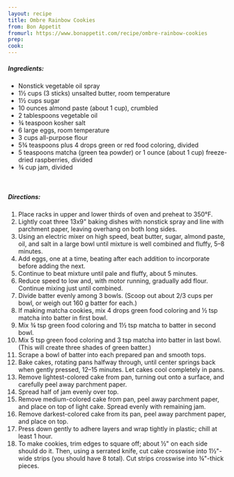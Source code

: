 ```yaml
---
layout: recipe
title: Ombre Rainbow Cookies
from: Bon Appetit
fromurl: https://www.bonappetit.com/recipe/ombre-rainbow-cookies
prep: 
cook: 
---
```


##### Ingredients:

* Nonstick vegetable oil spray
* 1½ cups (3 sticks) unsalted butter, room temperature
* 1½ cups sugar
* 10 ounces almond paste (about 1 cup), crumbled
* 2 tablespoons vegetable oil
* ¾ teaspoon kosher salt
* 6 large eggs, room temperature
* 3 cups all-purpose flour
* 5¾ teaspoons plus 4 drops green or red food coloring, divided
* 5 teaspoons matcha (green tea powder) or 1 ounce (about 1 cup) freeze-dried raspberries, divided
* ¾ cup jam, divided

<br>

##### Directions:

1. Place racks in upper and lower thirds of oven and preheat to 350°F.
2. Lightly coat three 13x9" baking dishes with nonstick spray and line with parchment paper, leaving overhang on both long sides.
3. Using an electric mixer on high speed, beat butter, sugar, almond paste, oil, and salt in a large bowl until mixture is well combined and fluffy, 5–8 minutes.
4. Add eggs, one at a time, beating after each addition to incorporate before adding the next.
5. Continue to beat mixture until pale and fluffy, about 5 minutes.
6. Reduce speed to low and, with motor running, gradually add flour. Continue mixing just until combined.
7. Divide batter evenly among 3 bowls. (Scoop out about 2/3 cups per bowl, or weigh out 160 g batter for each.)
8. If making matcha cookies, mix 4 drops green food coloring and ½ tsp matcha into batter in first bowl.
9. Mix ¾ tsp green food coloring and 1½ tsp matcha to batter in second bowl.
10. Mix 5 tsp green food coloring and 3 tsp matcha into batter in last bowl. (This will create three shades of green batter.)
11. Scrape a bowl of batter into each prepared pan and smooth tops.
12. Bake cakes, rotating pans halfway through, until center springs back when gently pressed, 12–15 minutes. Let cakes cool completely in pans.
13. Remove lightest-colored cake from pan, turning out onto a surface, and carefully peel away parchment paper.
14. Spread half of jam evenly over top.
15. Remove medium-colored cake from pan, peel away parchment paper, and place on top of light cake. Spread evenly with remaining jam.
16. Remove darkest-colored cake from its pan, peel away parchment paper, and place on top.
17. Press down gently to adhere layers and wrap tightly in plastic; chill at least 1 hour.
18. To make cookies, trim edges to square off; about ½" on each side should do it. Then, using a serrated knife, cut cake crosswise into 1½"-wide strips (you should have 8 total). Cut strips crosswise into ¾"-thick pieces.
